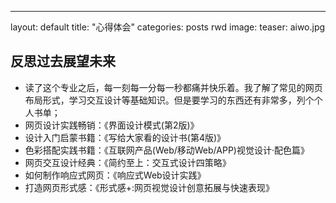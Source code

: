 ---
layout: default
title:  "心得体会"
categories: posts rwd
image:
  teaser: aiwo.jpg
##   反思过去展望未来
-   读了这个专业之后，每一刻每一分每一秒都痛并快乐着。我了解了常见的网页布局形式，学习交互设计等基础知识。但是要学习的东西还有非常多，列个个人书单；
- 网页设计实践畅销：《界面设计模式(第2版)》
- 设计入门启蒙书籍：《写给大家看的设计书(第4版)》
- 色彩搭配实践书籍：《互联网产品(Web/移动Web/APP)视觉设计·配色篇》
- 网页交互设计经典：《简约至上：交互式设计四策略》
- 如何制作响应式网页：《响应式Web设计实践》
- 打造网页形式感：《形式感+:网页视觉设计创意拓展与快速表现》